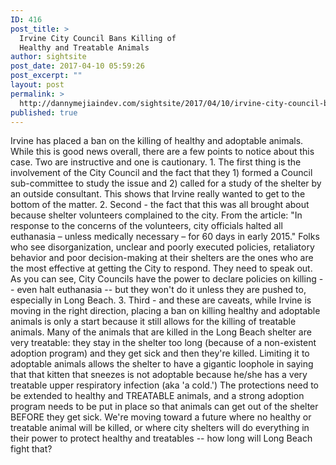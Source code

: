 ```yaml
---
ID: 416
post_title: >
  Irvine City Council Bans Killing of
  Healthy and Treatable Animals
author: sightsite
post_date: 2017-04-10 05:59:26
post_excerpt: ""
layout: post
permalink: >
  http://dannymejiaindev.com/sightsite/2017/04/10/irvine-city-council-bans-killing-of-healthy-and-treatable-animals/
published: true
---
```

Irvine has placed a ban on the killing of healthy and adoptable animals. While this is good news overall, there are a few points to notice about this case. Two are instructive and one is cautionary. 1. The first thing is the involvement of the City Council and the fact that they 1) formed a Council sub-committee to study the issue and 2) called for a study of the shelter by an outside consultant. This shows that Irvine really wanted to get to the bottom of the matter. 2. Second - the fact that this was all brought about because shelter volunteers complained to the city. From the article: "In response to the concerns of the volunteers, city officials halted all euthanasia – unless medically necessary – for 60 days in early 2015." Folks who see disorganization, unclear and poorly executed policies, retaliatory behavior and poor decision-making at their shelters are the ones who are the most effective at getting the City to respond. They need to speak out. As you can see, City Councils have the power to declare policies on killing -- even halt euthanasia -- but they won't do it unless they are pushed to, especially in Long Beach. 3. Third - and these are caveats, while Irvine is moving in the right direction, placing a ban on killing healthy and adoptable animals is only a start because it still allows for the killing of treatable animals. Many of the animals that are killed in the Long Beach shelter are very treatable: they stay in the shelter too long (because of a non-existent adoption program) and they get sick and then they're killed. Limiting it to adoptable animals allows the shelter to have a gigantic loophole in saying that that kitten that sneezes is not adoptable because he/she has a very treatable upper respiratory infection (aka 'a cold.') The protections need to be extended to healthy and TREATABLE animals, and a strong adoption program needs to be put in place so that animals can get out of the shelter BEFORE they get sick. We're moving toward a future where no healthy or treatable animal will be killed, or where city shelters will do everything in their power to protect healthy and treatables -- how long will Long Beach fight that?